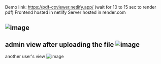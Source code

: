 Demo link: https://pdf-coviewer.netlify.app/   (wait for 10 to 15 sec to render pdf)
Frontend hosted in netlify
Server hosted in render.com

![image](https://github.com/user-attachments/assets/59746a4e-ad3f-45b2-bf0f-9066e65e5bf7)
----------------------------------------------------------------------------------------

admin view after uploading the file
![image](https://github.com/user-attachments/assets/47181b6d-6bb3-4a88-a50f-822abaf66fb4)
----------------------------------------------------------------------------------------

another user's view
![image](https://github.com/user-attachments/assets/f8bf10ae-a069-43bf-bb30-edce10c0d00c)

